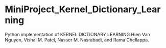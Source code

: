 # MiniProject_Kernel_Dictionary_Learning
Python implementation of KERNEL DICTIONARY LEARNING Hien Van Nguyen, Vishal M. Patel, Nasser M. Nasrabadi, and Rama Chellappa.
